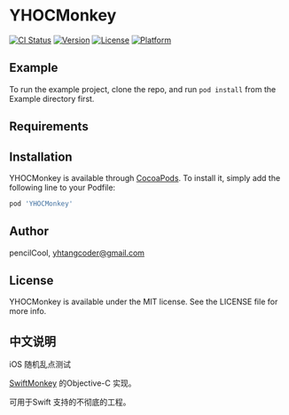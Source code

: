 # YHOCMonkey

[![CI Status](https://img.shields.io/travis/pencilCool/YHOCMonkey.svg?style=flat)](https://travis-ci.org/pencilCool/YHOCMonkey)
[![Version](https://img.shields.io/cocoapods/v/YHOCMonkey.svg?style=flat)](https://cocoapods.org/pods/YHOCMonkey)
[![License](https://img.shields.io/cocoapods/l/YHOCMonkey.svg?style=flat)](https://cocoapods.org/pods/YHOCMonkey)
[![Platform](https://img.shields.io/cocoapods/p/YHOCMonkey.svg?style=flat)](https://cocoapods.org/pods/YHOCMonkey)

## Example

To run the example project, clone the repo, and run `pod install` from the Example directory first.

## Requirements

## Installation

YHOCMonkey is available through [CocoaPods](https://cocoapods.org). To install
it, simply add the following line to your Podfile:

```ruby
pod 'YHOCMonkey'
```

## Author

pencilCool, yhtangcoder@gmail.com

## License

YHOCMonkey is available under the MIT license. See the LICENSE file for more info.


## 中文说明

iOS 随机乱点测试

[SwiftMonkey](https://github.com/zalando/SwiftMonkey) 的Objective-C 实现。

可用于Swift 支持的不彻底的工程。


